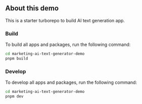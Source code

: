 ## About this demo

This is a starter turborepo to build AI text generation app.

### Build

To build all apps and packages, run the following command:

```sh
cd marketing-ai-text-generator-demo
pnpm build
```

### Develop

To develop all apps and packages, run the following command:

```sh
cd marketing-ai-text-generator-demo
pnpm dev
```
